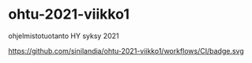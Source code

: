 # ohtu-2021-viikko1
ohjelmistotuotanto HY syksy 2021

https://github.com/sinilandia/ohtu-2021-viikko1/workflows/CI/badge.svg
